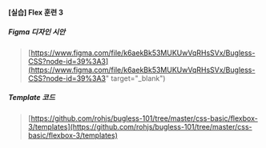 #### [실습] Flex 훈련 3

##### Figma 디자인 시안
> [https://www.figma.com/file/k6aekBk53MUKUwVqRHsSVx/Bugless-CSS?node-id=39%3A3](https://www.figma.com/file/k6aekBk53MUKUwVqRHsSVx/Bugless-CSS?node-id=39%3A3" target="_blank")


##### Template 코드
> [https://github.com/rohjs/bugless-101/tree/master/css-basic/flexbox-3/templates](https://github.com/rohjs/bugless-101/tree/master/css-basic/flexbox-3/templates)